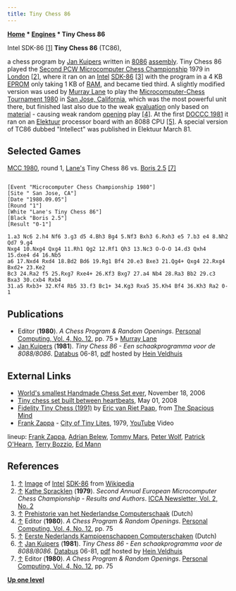 ```yaml
---
title: Tiny Chess 86
---
```

**[Home](Home "Home") \* [Engines](Engines "Engines") \* Tiny Chess 86**



 [](https://en.wikipedia.org/wiki/File:MYSTEM_86.JPG) Intel SDK-86 <a id="cite-note-1" href="#cite-ref-1">[1]</a> 
**Tiny Chess 86** (TC86),  

a chess program by [Jan Kuipers](Jan_Kuipers "Jan Kuipers") written in [8086](8086 "8086") [assembly](Assembly "Assembly"). Tiny Chess 86 played the [Second PCW Microcomputer Chess Championship](PCW-MCC_1979 "PCW-MCC 1979") 1979 in [London](https://en.wikipedia.org/wiki/London) <a id="cite-note-2" href="#cite-ref-2">[2]</a>, where it ran on an [Intel](Intel "Intel") [SDK-86](https://en.wikipedia.org/wiki/Intel_System_Development_Kit#SDK-86) <a id="cite-note-3" href="#cite-ref-3">[3]</a> with the program in a 4 KB [EPROM](Memory#ROM "Memory") only taking 1 KB of [RAM](Memory#RAM "Memory"), and became tied third. A slightly modified version was used by [Murray Lane](index.php?title=Murray_Lane&action=edit&redlink=1 "Murray Lane (page does not exist)") to play the [Microcomputer-Chess Tournament 1980](MCC_1980 "MCC 1980") in [San Jose, California](https://en.wikipedia.org/wiki/San_Jose,_California), which was the most powerful unit there, but finished last also due to the weak [evaluation](Evaluation "Evaluation") only based on [material](Material "Material") - causing weak random [opening](Opening "Opening") play <a id="cite-note-4" href="#cite-ref-4">[4]</a>. At the first [DOCCC 1981](DOCCC_1981 "DOCCC 1981") it ran on an [Elektuur](https://en.wikipedia.org/wiki/Elektor) processor board with an 8088 CPU <a id="cite-note-5" href="#cite-ref-5">[5]</a>. A special version of TC86 dubbed "Intellect" was published in Elektuur March 81. 



## Selected Games


[MCC 1980](MCC_1980 "MCC 1980"), round 1, [Lane's](index.php?title=Murray_Lane&action=edit&redlink=1 "Murray Lane (page does not exist)") Tiny Chess 86 vs. [Boris 2.5](Boris#2.5 "Boris") <a id="cite-note-7" href="#cite-ref-7">[7]</a>




```

[Event "Microcomputer Chess Championship 1980"]
[Site " San Jose, CA"]
[Date "1980.09.05"]
[Round "1"]
[White "Lane's Tiny Chess 86"]
[Black "Boris 2.5"]
[Result "0-1"]

1.a3 Nc6 2.h4 Nf6 3.g3 d5 4.Bh3 Bg4 5.Nf3 Bxh3 6.Rxh3 e5 7.b3 e4 8.Nh2 Qd7 9.g4 
Nxg4 10.Nxg4 Qxg4 11.Rh1 Qg2 12.Rf1 Qh3 13.Nc3 O-O-O 14.d3 Qxh4 15.dxe4 d4 16.Nb5 
a6 17.Nxd4 Rxd4 18.Bd2 Bd6 19.Rg1 Bf4 20.e3 Bxe3 21.Qg4+ Qxg4 22.Rxg4 Bxd2+ 23.Ke2 
Bc3 24.Ra2 f5 25.Rxg7 Rxe4+ 26.Kf3 Bxg7 27.a4 Nb4 28.Ra3 Bb2 29.c3 Bxa3 30.cxb4 Rxb4 
31.a5 Rxb3+ 32.Kf4 Rb5 33.f3 Bc1+ 34.Kg3 Rxa5 35.Kh4 Bf4 36.Kh3 Ra2 0-1

```

## Publications


* Editor (**1980**). *A Chess Program & Random Openings*. [Personal Computing, Vol. 4, No. 12](Personal_Computing#4_12 "Personal Computing"), pp. 75 » [Murray Lane](index.php?title=Murray_Lane&action=edit&redlink=1 "Murray Lane (page does not exist)")
* [Jan Kuipers](Jan_Kuipers "Jan Kuipers") (**1981**). *Tiny Chess 86 - Een schaakprogramma voor de 8088/8086*. [Databus](http://home.kpn.nl/a.dikker1/museum/databus.html) 06-81, [pdf](http://www.schaakcomputers.nl/hein_veldhuis/database/files/06-1981,%20Databus,%20Jan%20Kuipers,%20Tiny%20Chess%2086.pdf) hosted by [Hein Veldhuis](Hein_Veldhuis "Hein Veldhuis")


## External Links


* [World's smallest Handmade Chess Set ever](http://thelongestlistofthelongeststuffatthelongestdomainnameatlonglast.com/smallest146.html), November 18, 2006
* [Tiny chess set built between heartbeats](http://arbroath.blogspot.de/2008/05/tiny-chess-set-built-between-heartbeats.html), May 01, 2008
* [Fidelity Tiny Chess (1991)](http://www.spacious-mind.com/html/tiny.html) by [Eric van Riet Paap](Eric_van_Riet_Paap "Eric van Riet Paap"), from [The Spacious Mind](The_Spacious_Mind "The Spacious Mind")
* [Frank Zappa](Category:Frank_Zappa "Category:Frank Zappa") - [City of Tiny Lites](http://globalia.net/donlope/fz/songs/City_Of_Tiny_Lites.html), 1979, [YouTube](https://en.wikipedia.org/wiki/YouTube) Video


 lineup: [Frank Zappa](Category:Frank_Zappa "Category:Frank Zappa"), [Adrian Belew](Category:Adrian_Belew "Category:Adrian Belew"), [Tommy Mars](https://en.wikipedia.org/wiki/Tommy_Mars), [Peter Wolf](https://en.wikipedia.org/wiki/Peter_Wolf_%28producer%29), [Patrick O'Hearn](https://en.wikipedia.org/wiki/Patrick_O%27Hearn), [Terry Bozzio](Category:Terry_Bozzio "Category:Terry Bozzio"), [Ed Mann](https://en.wikipedia.org/wiki/Ed_Mann)
 
## References


1. <a id="cite-ref-1" href="#cite-note-1">↑</a> [Image](https://en.wikipedia.org/wiki/File:MYSTEM_86.JPG) of [Intel](Intel "Intel") [SDK-86](https://en.wikipedia.org/wiki/Intel_System_Development_Kit#SDK-86) from [Wikipedia](https://en.wikipedia.org/wiki/Home)
2. <a id="cite-ref-2" href="#cite-note-2">↑</a> [Kathe Spracklen](Kathe_Spracklen "Kathe Spracklen") (**1979**). *Second Annual European Microcomputer Chess Championship - Results and Authors*. [ICCA Newsletter, Vol. 2, No. 2](ICGA_Journal#2_2 "ICGA Journal")
3. <a id="cite-ref-3" href="#cite-note-3">↑</a> [Prehistorie van het Nederlandse Computerschaak](http://old.csvn.nl/pre_hist.html) (Dutch)
4. <a id="cite-ref-4" href="#cite-note-4">↑</a> Editor (**1980**). *A Chess Program & Random Openings*. [Personal Computing, Vol. 4, No. 12](Personal_Computing#4_12 "Personal Computing"), pp. 75
5. <a id="cite-ref-5" href="#cite-note-5">↑</a> [Eerste Nederlands Kampioenschappen Computerschaken](http://www.csvnsupplementsite.nl/csvnp2.html) (Dutch)
6. <a id="cite-ref-6" href="#cite-note-6">↑</a> [Jan Kuipers](Jan_Kuipers "Jan Kuipers") (**1981**). *Tiny Chess 86 - Een schaakprogramma voor de 8088/8086*. [Databus](http://home.kpn.nl/a.dikker1/museum/databus.html) 06-81, [pdf](http://www.schaakcomputers.nl/hein_veldhuis/database/files/06-1981,%20Databus,%20Jan%20Kuipers,%20Tiny%20Chess%2086.pdf) hosted by [Hein Veldhuis](Hein_Veldhuis "Hein Veldhuis")
7. <a id="cite-ref-7" href="#cite-note-7">↑</a> Editor (**1980**). *A Chess Program & Random Openings*. [Personal Computing, Vol. 4, No. 12](Personal_Computing#4_12 "Personal Computing"), pp. 75

**[Up one level](Engines "Engines")**







 
